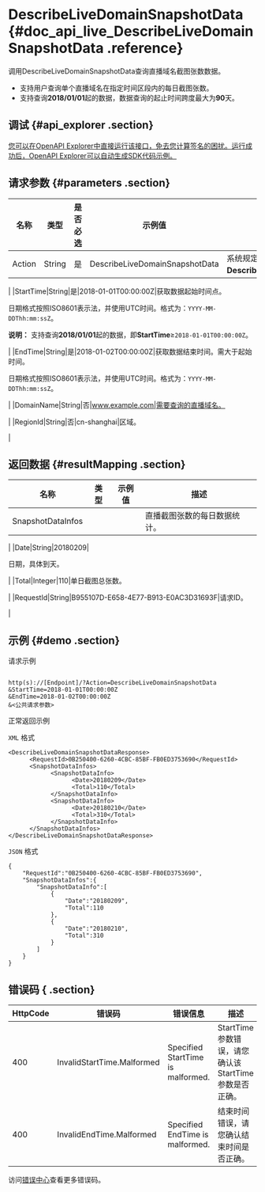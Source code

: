 # DescribeLiveDomainSnapshotData {#doc_api_live_DescribeLiveDomainSnapshotData .reference}

调用DescribeLiveDomainSnapshotData查询直播域名截图张数数据。

-   支持用户查询单个直播域名在指定时间区段内的每日截图张数。
-   支持查询**2018/01/01**起的数据，数据查询的起止时间跨度最大为**90**天。

## 调试 {#api_explorer .section}

[您可以在OpenAPI Explorer中直接运行该接口，免去您计算签名的困扰。运行成功后，OpenAPI Explorer可以自动生成SDK代码示例。](https://api.aliyun.com/#product=live&api=DescribeLiveDomainSnapshotData&type=RPC&version=2016-11-01)

## 请求参数 {#parameters .section}

|名称|类型|是否必选|示例值|描述|
|--|--|----|---|--|
|Action|String|是|DescribeLiveDomainSnapshotData|系统规定参数。取值：**DescribeLiveDomainSnapshotData**。

 |
|StartTime|String|是|2018-01-01T00:00:00Z|获取数据起始时间点。

 日期格式按照ISO8601表示法，并使用UTC时间。格式为：`YYYY-MM-DDThh:mm:ssZ`。

 **说明：** 支持查询**2018/01/01**起的数据，即**StartTime**≥`2018-01-01T00:00:00Z`。

 |
|EndTime|String|是|2018-01-02T00:00:00Z|获取数据结束时间。需大于起始时间。

 日期格式按照ISO8601表示法，并使用UTC时间。格式为：`YYYY-MM-DDThh:mm:ssZ`。

 |
|DomainName|String|否|www.example.com|需要查询的直播域名。

 |
|RegionId|String|否|cn-shanghai|区域。

 |

## 返回数据 {#resultMapping .section}

|名称|类型|示例值|描述|
|--|--|---|--|
|SnapshotDataInfos| | |直播截图张数的每日数据统计。

 |
|Date|String|20180209| 

 日期，具体到天。

 |
|Total|Integer|110|单日截图总张数。

 |
|RequestId|String|B955107D-E658-4E77-B913-E0AC3D31693F|请求ID。

 |

## 示例 {#demo .section}

请求示例

``` {#request_demo}

http(s)://[Endpoint]/?Action=DescribeLiveDomainSnapshotData
&StartTime=2018-01-01T00:00:00Z
&EndTime=2018-01-02T00:00:00Z
&<公共请求参数>

```

正常返回示例

`XML` 格式

``` {#xml_return_success_demo}
<DescribeLiveDomainSnapshotDataResponse>
	  <RequestId>0B250400-6260-4CBC-85BF-FB0ED3753690</RequestId>
	  <SnapshotDataInfos>
		    <SnapshotDataInfo>
			      <Date>20180209</Date>
			      <Total>110</Total>
		    </SnapshotDataInfo>
		    <SnapshotDataInfo>
			      <Date>20180210</Date>
			      <Total>310</Total>
		    </SnapshotDataInfo>
	  </SnapshotDataInfos>
</DescribeLiveDomainSnapshotDataResponse>
```

`JSON` 格式

``` {#json_return_success_demo}
{
	"RequestId":"0B250400-6260-4CBC-85BF-FB0ED3753690",
	"SnapshotDataInfos":{
		"SnapshotDataInfo":[
			{
				"Date":"20180209",
				"Total":110
			},
			{
				"Date":"20180210",
				"Total":310
			}
		]
	}
}
```

## 错误码 { .section}

|HttpCode|错误码|错误信息|描述|
|--------|---|----|--|
|400|InvalidStartTime.Malformed|Specified StartTime is malformed.|StartTime参数错误，请您确认该StartTime参数是否正确。|
|400|InvalidEndTime.Malformed|Specified EndTime is malformed.|结束时间错误，请您确认结束时间是否正确。|

访问[错误中心](https://error-center.aliyun.com/status/product/live)查看更多错误码。

